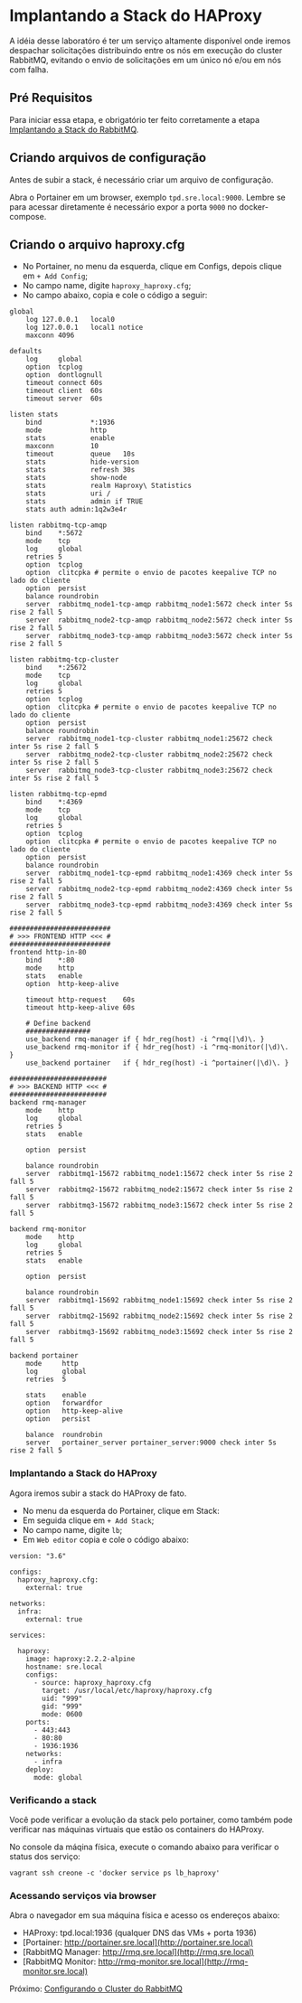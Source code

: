 # Implantando a Stack do HAProxy

A idéia desse laboratóro é ter um serviço altamente disponível onde iremos despachar solicitações distribuindo entre os nós em execução do cluster RabbitMQ, evitando o envio de solicitações em um único nó e/ou em nós com falha.

## Pré Requisitos

Para iniciar essa etapa, e obrigatório ter feito corretamente a etapa [Implantando a Stack do RabbitMQ](docs/09-implantando-stack-rabbitmq.md).

## Criando arquivos de configuração

Antes de subir a stack, é necessário criar um arquivo de configuração.

Abra o Portainer em um browser, exemplo `tpd.sre.local:9000`. Lembre se para acessar diretamente é necessário expor a porta `9000` no docker-compose.

## Criando o arquivo haproxy.cfg

* No Portainer, no menu da esquerda, clique em Configs, depois clique em `+ Add Config`;
* No campo name, digite `haproxy_haproxy.cfg`;
* No campo abaixo, copia e cole o código a seguir: 
```
global
    log 127.0.0.1   local0
    log 127.0.0.1   local1 notice
    maxconn 4096
 
defaults
    log     global
    option  tcplog
    option  dontlognull
    timeout connect 60s
    timeout client  60s
    timeout server  60s

listen stats
    bind            *:1936
    mode            http
    stats           enable
    maxconn         10
    timeout         queue   10s
    stats           hide-version
    stats           refresh 30s
    stats           show-node
    stats           realm Haproxy\ Statistics
    stats           uri /
    stats           admin if TRUE    
    stats auth admin:1q2w3e4r

listen rabbitmq-tcp-amqp
    bind    *:5672
    mode    tcp
    log     global
    retries 5
    option  tcplog
    option  clitcpka # permite o envio de pacotes keepalive TCP no lado do cliente
    option  persist
    balance roundrobin
    server  rabbitmq_node1-tcp-amqp rabbitmq_node1:5672 check inter 5s rise 2 fall 5
    server  rabbitmq_node2-tcp-amqp rabbitmq_node2:5672 check inter 5s rise 2 fall 5
    server  rabbitmq_node3-tcp-amqp rabbitmq_node3:5672 check inter 5s rise 2 fall 5 

listen rabbitmq-tcp-cluster
    bind    *:25672
    mode    tcp
    log     global
    retries 5
    option  tcplog
    option  clitcpka # permite o envio de pacotes keepalive TCP no lado do cliente
    option  persist
    balance roundrobin
    server  rabbitmq_node1-tcp-cluster rabbitmq_node1:25672 check inter 5s rise 2 fall 5
    server  rabbitmq_node2-tcp-cluster rabbitmq_node2:25672 check inter 5s rise 2 fall 5
    server  rabbitmq_node3-tcp-cluster rabbitmq_node3:25672 check inter 5s rise 2 fall 5   

listen rabbitmq-tcp-epmd
    bind    *:4369
    mode    tcp
    log     global
    retries 5
    option  tcplog
    option  clitcpka # permite o envio de pacotes keepalive TCP no lado do cliente
    option  persist
    balance roundrobin
    server  rabbitmq_node1-tcp-epmd rabbitmq_node1:4369 check inter 5s rise 2 fall 5
    server  rabbitmq_node2-tcp-epmd rabbitmq_node2:4369 check inter 5s rise 2 fall 5
    server  rabbitmq_node3-tcp-epmd rabbitmq_node3:4369 check inter 5s rise 2 fall 5          

#########################
# >>> FRONTEND HTTP <<< #
#########################
frontend http-in-80
    bind    *:80
    mode    http
    stats   enable
    option  http-keep-alive

    timeout http-request    60s
    timeout http-keep-alive 60s

    # Define backend
    ################
    use_backend rmq-manager if { hdr_reg(host) -i ^rmq(|\d)\. }
    use_backend rmq-monitor if { hdr_reg(host) -i ^rmq-monitor(|\d)\. }
    use_backend portainer   if { hdr_reg(host) -i ^portainer(|\d)\. } 

########################
# >>> BACKEND HTTP <<< #
########################    
backend rmq-manager
    mode    http
    log     global
    retries 5
    stats   enable

    option  persist
    
    balance roundrobin
    server  rabbitmq1-15672 rabbitmq_node1:15672 check inter 5s rise 2 fall 5
    server  rabbitmq2-15672 rabbitmq_node2:15672 check inter 5s rise 2 fall 5
    server  rabbitmq3-15672 rabbitmq_node3:15672 check inter 5s rise 2 fall 5    

backend rmq-monitor
    mode    http
    log     global
    retries 5
    stats   enable

    option  persist
    
    balance roundrobin
    server  rabbitmq1-15692 rabbitmq_node1:15692 check inter 5s rise 2 fall 5
    server  rabbitmq2-15692 rabbitmq_node2:15692 check inter 5s rise 2 fall 5
    server  rabbitmq3-15692 rabbitmq_node3:15692 check inter 5s rise 2 fall 5

backend portainer
    mode     http
    log      global
    retries  5

    stats    enable
    option   forwardfor
    option   http-keep-alive
    option   persist
    
    balance  roundrobin
    server   portainer_server portainer_server:9000 check inter 5s rise 2 fall 5 
```

### Implantando a Stack do HAProxy

Agora iremos subir a stack do HAProxy de fato.

* No menu da esquerda do Portainer, clique em Stack: 
* Em seguida clique em `+ Add Stack`;
* No campo name, digite `lb`;
* Em `Web editor` copia e cole o código abaixo: 
```
version: "3.6"

configs:
  haproxy_haproxy.cfg:
    external: true

networks:
  infra:
    external: true

services:

  haproxy:
    image: haproxy:2.2.2-alpine
    hostname: sre.local
    configs:
      - source: haproxy_haproxy.cfg
        target: /usr/local/etc/haproxy/haproxy.cfg
        uid: "999"
        gid: "999"
        mode: 0600
    ports:
      - 443:443
      - 80:80
      - 1936:1936
    networks:
      - infra
    deploy:
      mode: global      
```

### Verificando a stack

Você pode verificar a evolução da stack pelo portainer, como também pode verificar nas máquinas virtuais que estão os containers do HAProxy.

No console da máqina física, execute o comando abaixo para verificar o status dos serviço:
```
vagrant ssh creone -c 'docker service ps lb_haproxy'
```

### Acessando serviços via browser

Abra o navegador em sua máquina física e acesso os endereços abaixo:

* HAProxy: tpd.local:1936 (qualquer DNS das VMs + porta 1936)
* [Portainer: http://portainer.sre.local](http://portainer.sre.local)
* [RabbitMQ Manager: http://rmq.sre.local](http://rmq.sre.local)
* [RabbitMQ Monitor: http://rmq-monitor.sre.local](http://rmq-monitor.sre.local)

Próximo: [Configurando o Cluster do RabbitMQ](11-configurando-cluster-rabbitmq.md)